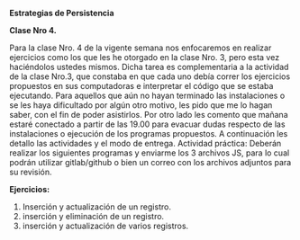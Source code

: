 **Estrategias de Persistencia**

**Clase Nro 4.**

Para la clase Nro. 4 de la vigente semana nos enfocaremos en realizar ejercicios como los que les he otorgado en la clase Nro. 3, pero esta vez haciéndolos ustedes mismos. Dicha tarea es complementaria a la actividad de la clase Nro.3, que constaba en que cada uno debía correr los ejercicios propuestos en sus computadoras e interpretar el código que se estaba ejecutando.
Para aquellos que aún no hayan terminado las instalaciones o se les haya dificultado por algún otro motivo, les pido que me lo hagan saber, con el fin de poder asistirlos. Por otro lado les comento que mañana estaré conectado a partir de las 19.00 para evacuar dudas respecto de las instalaciones o ejecución de los programas propuestos.
A continuación les detallo las actividades y el modo de entrega.
Actividad práctica:
Deberán realizar los siguientes programas y enviarme los 3 archivos JS, para lo cual podrán utilizar gitlab/github o bien un correo con los archivos adjuntos para su revisión.


**Ejercicios:**

1) Inserción y actualización de un registro.
2) inserción y eliminación de un registro.
3) inserción y actualización de varios registros.